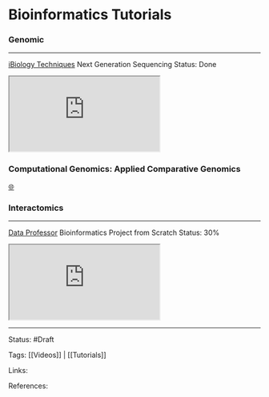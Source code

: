 # Bioinformatics Tutorials

### Genomic
---
[iBiology Techniques](https://www.youtube.com/c/iBiologyTechniques)  Next Generation Sequencing
Status: Done

<iframe src="https://www.youtube.com/embed/mI0Fo9kaWqo"></iframe>

### Computational Genomics: Applied Comparative Genomics 
[🌐](https://github.com/schatzlab/appliedgenomics2021)



### Interactomics
---
[Data Professor](https://www.youtube.com/c/DataProfessor) Bioinformatics Project from Scratch
Status: 30%

<iframe src="https://www.youtube.com/embed/plVLRashaA8"></iframe>



---

Status: #Draft

Tags:
[[Videos]] | [[Tutorials]]

Links:

References: